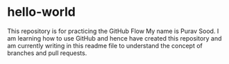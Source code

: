 # hello-world
This repository is for practicing the GitHub Flow
My name is Purav Sood. 
I am learning how to use GitHub and hence have created this repository and am currently writing in this readme file to understand the concept of branches and pull requests.
